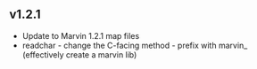 ## v1.2.1
  * Update to Marvin 1.2.1 map files
  * readchar - change the C-facing method - prefix with marvin_ (effectively create a marvin lib)

